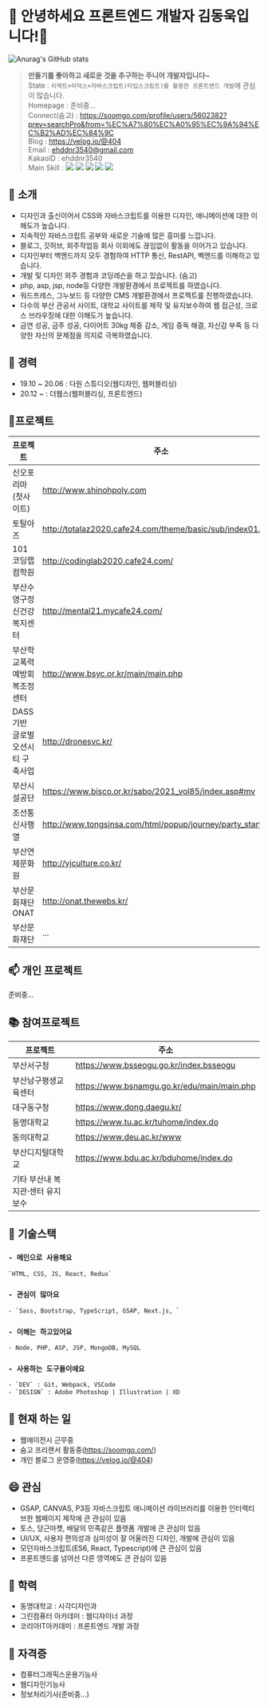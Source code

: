 # 👋 안녕하세요 프론트엔드 개발자 김동욱입니다!👋
![Anurag's GitHub stats](https://github-readme-stats.vercel.app/api?username=KimDongUk93&&show_icons=true&theme=vue-dark)
>**만들기를 좋아하고 새로운 것을 추구하는 주니어 개발자입니다~**   
>State : `리액트+리덕스+자바스크립트(타입스크립트)를 활용한 프론트엔드 개발`에 관심이 많습니다.      
>Homepage : 준비중...    
>Connect(숨고) : https://soomgo.com/profile/users/5602382?prev=searchPro&from=%EC%A7%80%EC%A0%95%EC%9A%94%EC%B2%AD%EC%84%9C  
>Blog : https://velog.io/@404    
>Email : ehddnr3540@gmail.com    
>KakaoID : ehddnr3540    
>Main Skill : ![](https://img.shields.io/badge/HTML5-e56128?style=flat-square&logo=HTML5&logoColor=white) ![](https://img.shields.io/badge/CSS3-2ca1d3?style=flat-square&logo=CSS3&logoColor=white) ![](https://img.shields.io/badge/JavaScript-cfb02a?style=flat-square&logo=JavaScript&logoColor=white) ![](https://img.shields.io/badge/React-4cafc8?style=flat-square&logo=React&logoColor=white) ![](https://img.shields.io/badge/Redux-793fb9?style=flat-square&logo=Redux&logoColor=white)
## 💬 소개
- 디자인과 출신이어서 CSS와 자바스크립트를 이용한 디자인, 애니메이션에 대한 이해도가 높습니다. 
- 지속적인 자바스크립트 공부와 새로운 기술에 많은 흥미를 느낍니다. 
- 블로그, 깃허브, 외주작업등 회사 이외에도 끊임없이 활동을 이어가고 있습니다. 
- 디자인부터 백엔드까지 모두 경험하여 HTTP 통신, RestAPI, 벡엔드를 이해하고 있습니다. 
- 개발 및 디자인 외주 경험과 코딩레슨을 하고 있습니다. (숨고) 
- php, asp, jsp, node등 다양한 개발환경에서 프로젝트를 하였습니다. 
- 워드프레스, 그누보드 등 다양한 CMS 개발환경에서 프로젝트를 진행하였습니다. 
- 다수의 부산 관공서 사이트, 대학교 사이트를 제작 및 유지보수하여 웹 접근성, 크로스 브라우징에 대한 이해도가 높습니다. 
- 금연 성공, 금주 성공, 다이어트 30kg 체중 감소, 게임 중독 해결, 자신감 부족 등 다양한 자신의 문제점을 의지로 극복하였습니다. 

## 🔭 경력
- 19.10 ~ 20.06 : 다원 스튜디오(웹디자인, 웹퍼블리싱)
- 20.12 ~ : 더웹스(웹퍼블리싱, 프론트엔드)

## 📜프로젝트
| 프로젝트 | 주소 |
| ------ | ------ |
| 신오포리마(첫사이트) | http://www.shinohpoly.com |
| 토탈아즈 | http://totalaz2020.cafe24.com/theme/basic/sub/index01.php |
| 101코딩랩컴학원 | http://codinglab2020.cafe24.com/ |
| 부산수영구정신건강복지센터 | http://mental21.mycafe24.com/ |
| 부산학교폭력예방회복조정센터 | http://www.bsyc.or.kr/main/main.php |
| DASS기반 글로벌 오션시티 구축사업 | http://dronesvc.kr/ |
| 부산시설공단 | https://www.bisco.or.kr/sabo/2021_vol85/index.asp#mv |
| 조선통신사행열 | http://www.tongsinsa.com/html/popup/journey/party_start.html | 
| 부산연제문화원 | http://yjculture.co.kr/ | 
| 부산문화재단 ONAT | http://onat.thewebs.kr/ | 
| 부산문화재단 | ... |

## 📫 개인 프로젝트
준비중...

## 📚 참여프로젝트
| 프로젝트 | 주소 |
| ------ | ------ |
| 부산서구청 | https://www.bsseogu.go.kr/index.bsseogu |
| 부산남구평생교육센터 | https://www.bsnamgu.go.kr/edu/main/main.php |
| 대구동구청 | https://www.dong.daegu.kr/ |
| 동명대학교 | https://www.tu.ac.kr/tuhome/index.do |
| 동의대학교 | https://www.deu.ac.kr/www |
| 부산디지털대학교 | https://www.bdu.ac.kr/bduhome/index.do |
| 기타 부산내 복지관·센터 유지보수 |  |


## 🌱 기술스택
### `- 메인으로 사용해요` 
 ```sh
`HTML, CSS, JS, React, Redux`
```
### `- 관심이 많아요` 
```sh
- `Sass, Bootstrap, TypeScript, GSAP, Next.js, `
```
### `- 이해는 하고있어요` 
```sh
- Node, PHP, ASP, JSP, MongoDB, MySQL
```
### `- 사용하는 도구들이에요`
```sh
- `DEV` : Git, Webpack, VSCode
- `DESIGN` : Adobe Photoshop | Illustration | XD
```

## 🥾 현재 하는 일 
- 웹에이전시 근무중
- 숨고 프리랜서 활동중(https://soomgo.com/)
- 개인 블로그 운영중(https://velog.io/@404)

## 😄 관심
- GSAP, CANVAS, P3등 자바스크립트 애니메이션 라이브러리를 이용한 인터렉티브한 웹페이지 제작에 큰 관심이 있음
- 토스, 당근마켓, 배달의 민족같은 플렛폼 개발에 큰 관심이 있음
- UI/UX, 사용자 편의성과 심미성이 잘 어울러진 디자인, 개발에 관심이 있음
- 모던자바스크립트(ES6, React, Typescript)에 큰 관심이 있음
- 프론트엔드를 넘어선 다른 영역에도 큰 관심이 있음

## 🙆‍ 학력
- 동명대학교 : 시각디자인과
- 그린컴퓨터 아카데미 : 웹디자이너 과정
- 코리아IT아카데미 : 프론트엔드 개발 과정

## 💬 자격증
- 컴퓨터그래픽스운용기능사
- 웹디자인기능사
- 정보처리기사(준비중...)
